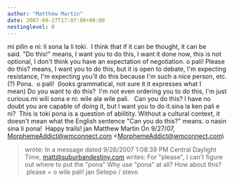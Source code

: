 ```yaml
---
author: "Matthew Martin"
date: 2007-09-27T17:07:00+00:00
nestinglevel: 0
---
```

mi pilin e ni: li sona la li toki.  I think that if it can be thought, it can be said. "Do this!" means, I want you to do this, I want it done now, this is not optional, I don't think you have an expectation of negotiation. o pali! Please do this? means, I want you to do this, but it is open to debate, I'm expecting resistance, I'm expecting you'll do this because I'm such a nice person, etc.(?) Pona.  o pali!  (looks grammatical, not sure it it expresses what I mean) Do you want to do this?  I'm not even ordering you to do this, I'm just curious.mi wili sona e ni: wile ala wile pali.   Can you do this? I have no doubt you are capable of doing it, but I want you to do it.sina la ken pali e ni?  This is toki pona is a question of abilitity. Without a cultural context, it doesn't mean what the English sentence "Can you do this?" means. o nasin sina li pona!  Happy trails! jan Matthew Martin On 9/27/07, [MorphemeAddict@wmconnect.com](mailto://MorphemeAddict@wmconnect.com) <[MorphemeAddict@wmconnect.com](mailto://MorphemeAddict@wmconnect.com)\
> wrote:
In a message dated 9/26/2007 1:08:39 PM Central Daylight Time, [matt@suburbandestiny.com](mailto://matt@suburbandestiny.com) writes:
 For "please", I can't figure out where to put the "pona" Why use "pona" at all? How about this?  please = o wile pali! jan Setepo / stevo